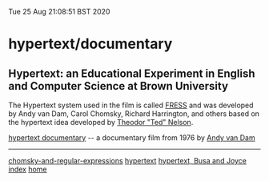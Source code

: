 Tue 25 Aug 21:08:51 BST 2020

# hypertext/documentary

## Hypertext: an Educational Experiment in English and Computer Science at Brown University

The Hypertext system used in the film is called [FRESS](https://en.wikipedia.org/wiki/File_Retrieval_and_Editing_System) and was developed by Andy van Dam, Carol Chomsky, Richard Harrington, and others based on the hypertext idea developed by [Theodor "Ted" Nelson](/home/pi/Documents/hypertext.md).





[hypertext documentary](https://archive.org/details/AndyVanDamHypertextFilm) -- a documentary film from 1976 by [Andy van Dam](https://en.wikipedia.org/wiki/Hypertext)
___
[chomsky-and-regular-expressions](./chomsky-and-regular-expressions.md)
[hypertext](./hypertext.md)
[hypertext, Busa and Joyce](./hypertext-joyce.md)
[index](./index-file.md)
[home](./home.md) 


